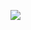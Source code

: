 [<img src="https://capsule-render.vercel.app/api?type=모양&color=색상코드&height=높이&section=header&text=텍스트&fontSize=텍스트크기" />](https://github.com/kangkangkangsm/KSM/blob/main/mainLogo.png)
